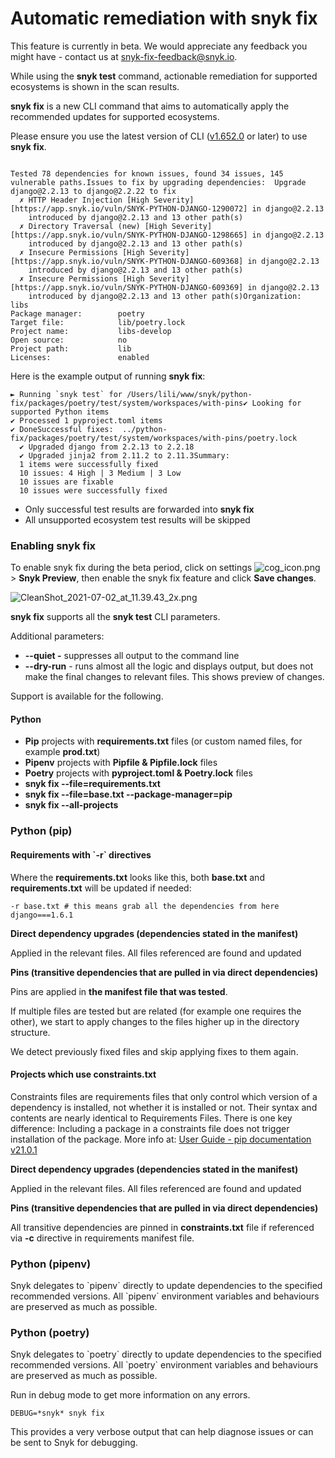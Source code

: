 # Automatic remediation with snyk fix

This feature is currently in beta. We would appreciate any feedback you might have - contact us at [snyk-fix-feedback@snyk.io](mailto:snyk-fix-feedback@snyk.io).

While using the **snyk test** command, actionable remediation for supported ecosystems is shown in the scan results.

**snyk fix** is a new CLI command that aims to automatically apply the recommended updates for supported ecosystems.

Please ensure you use the latest version of CLI \([v1.652.0](https://github.com/snyk/snyk/releases/tag/v1.652.0) or later\) to use **snyk fix**.

```text

Tested 78 dependencies for known issues, found 34 issues, 145 vulnerable paths.Issues to fix by upgrading dependencies:  Upgrade django@2.2.13 to django@2.2.22 to fix
  ✗ HTTP Header Injection [High Severity][https://app.snyk.io/vuln/SNYK-PYTHON-DJANGO-1290072] in django@2.2.13
    introduced by django@2.2.13 and 13 other path(s)
  ✗ Directory Traversal (new) [High Severity][https://app.snyk.io/vuln/SNYK-PYTHON-DJANGO-1298665] in django@2.2.13
    introduced by django@2.2.13 and 13 other path(s)
  ✗ Insecure Permissions [High Severity][https://app.snyk.io/vuln/SNYK-PYTHON-DJANGO-609368] in django@2.2.13
    introduced by django@2.2.13 and 13 other path(s)
  ✗ Insecure Permissions [High Severity][https://app.snyk.io/vuln/SNYK-PYTHON-DJANGO-609369] in django@2.2.13
    introduced by django@2.2.13 and 13 other path(s)Organization:           libs
Package manager:        poetry
Target file:            lib/poetry.lock
Project name:           libs-develop
Open source:            no
Project path:           lib
Licenses:               enabled
```

Here is the example output of running **snyk fix**:

```text
► Running `snyk test` for /Users/lili/www/snyk/python-fix/packages/poetry/test/system/workspaces/with-pins✔ Looking for supported Python items
✔ Processed 1 pyproject.toml items
✔ DoneSuccessful fixes:  ../python-fix/packages/poetry/test/system/workspaces/with-pins/poetry.lock
  ✔ Upgraded django from 2.2.13 to 2.2.18
  ✔ Upgraded jinja2 from 2.11.2 to 2.11.3Summary:
  1 items were successfully fixed
  10 issues: 4 High | 3 Medium | 3 Low
  10 issues are fixable
  10 issues were successfully fixed
```

* Only successful test results are forwarded into **snyk fix**
* All unsupported ecosystem test results will be skipped

### Enabling snyk fix

To enable snyk fix during the beta period, click on settings ![cog\_icon.png](https://support.snyk.io/hc/article_attachments/4402908592145/cog_icon.png) &gt; **Snyk Preview**, then enable the snyk fix feature and click **Save changes**.

![CleanShot\_2021-07-02\_at\_11.39.43\_2x.png](https://support.snyk.io/hc/article_attachments/4403413158673/CleanShot_2021-07-02_at_11.39.43_2x.png)

**snyk fix** supports all the **snyk test** CLI parameters.

Additional parameters:

* **--quiet -** suppresses all output to the command line
* **--dry-run** - runs almost all the logic and displays output, but does not make the final changes to relevant files. This shows preview of changes.

Support is available for the following.

#### Python

* **Pip** projects with **requirements.txt** files \(or custom named files, for example **prod.txt**\)
* **Pipenv** projects with **Pipfile & Pipfile.lock** files
* **Poetry** projects with **pyproject.toml & Poetry.lock** files
* **snyk fix --file=requirements.txt**
* **snyk fix --file=base.txt --package-manager=pip**
* **snyk fix --all-projects**

### Python \(pip\)

#### Requirements with \`-r\` directives

Where the **requirements.txt** looks like this, both **base.txt** and **requirements.txt** will be updated if needed:

```text
-r base.txt # this means grab all the dependencies from here
django===1.6.1
```

**Direct dependency upgrades \(dependencies stated in the manifest\)**

Applied in the relevant files. All files referenced are found and updated

**Pins \(transitive dependencies that are pulled in via direct dependencies\)** 

Pins are applied in **the manifest file that was tested**. 

If multiple files are tested but are related \(for example one requires the other\), we start to apply changes to the files higher up in the directory structure. 

We detect previously fixed files and skip applying fixes to them again.

#### Projects which use constraints.txt

Constraints files are requirements files that only control which version of a dependency is installed, not whether it is installed or not. Their syntax and contents are nearly identical to Requirements Files. There is one key difference: Including a package in a constraints file does not trigger installation of the package. More info at: [User Guide - pip documentation v21.0.1](https://pip.pypa.io/en/stable/user_guide/#constraints-files)

**Direct dependency upgrades \(dependencies stated in the manifest\)**

Applied in the relevant files. All files referenced are found and updated

**Pins \(transitive dependencies that are pulled in via direct dependencies\)** 

All transitive dependencies are pinned in **constraints.txt** file if referenced via **-c** directive in requirements manifest file.

### Python \(pipenv\)

Snyk delegates to \`pipenv\` directly to update dependencies to the specified recommended versions. All \`pipenv\` environment variables and behaviours are preserved as much as possible.

### Python \(poetry\)

Snyk delegates to \`poetry\` directly to update dependencies to the specified recommended versions. All \`poetry\` environment variables and behaviours are preserved as much as possible.

Run in debug mode to get more information on any errors.

```text
DEBUG=*snyk* snyk fix
```

This provides a very verbose output that can help diagnose issues or can be sent to Snyk for debugging.

